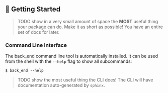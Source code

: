 ## 💪 Getting Started

> TODO show in a very small amount of space the **MOST** useful thing your package can do.
Make it as short as possible! You have an entire set of docs for later.

### Command Line Interface

The back_end command line tool is automatically installed. It can
be used from the shell with the `--help` flag to show all subcommands:

```shell
$ back_end --help
```

> TODO show the most useful thing the CLI does! The CLI will have documentation auto-generated
by `sphinx`.
